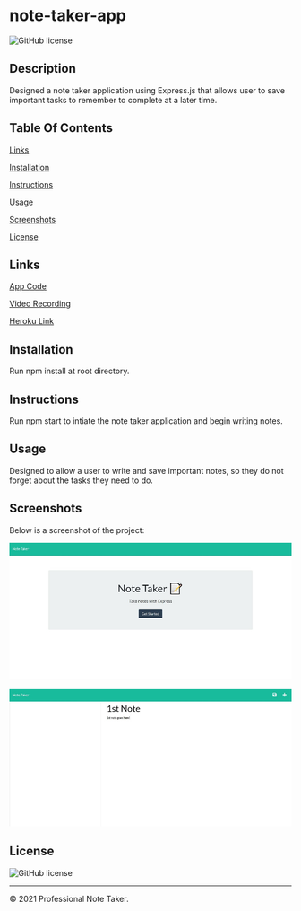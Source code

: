 # note-taker-app
![GitHub license](https://img.shields.io/badge/license-ISC-blue.svg)

## Description
Designed a note taker application using Express.js that allows user to save important tasks to remember to complete at a later time.

## Table Of Contents
[Links](#links)

[Installation](#installation)

[Instructions](#instructions)

[Usage](#usage)

[Screenshots](#screenshots)

[License](#license)


## Links
[App Code](https://github.com/asantercureton/note-taker-app)

[Video Recording](https://watch.screencastify.com/v/jPW68H8xQCSZNifrLZdp)

[Heroku Link](https://aqueous-sea-76360.herokuapp.com/)

## Installation
Run npm install at root directory.


## Instructions
Run npm start to intiate the note taker application and begin writing notes.

## Usage
Designed to allow a user to write and save important notes, so they do not forget about the tasks they need to do.

## Screenshots
Below is a screenshot of the project:

![Image of html](./public/assets/images/note-taker.jpg)

![Image of html](./public/assets/images/note-taker-2.jpg)

## License
![GitHub license](https://img.shields.io/badge/license-ISC-blue.svg)

---
© 2021 Professional Note Taker.